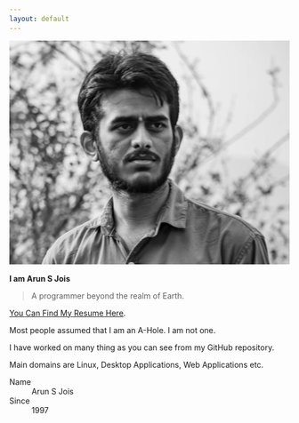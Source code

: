 ```yaml
---
layout: default
---
```


![Me](https://raw.githubusercontent.com/arunjois/arunjois.github.io/master/assets/images/me.jpg) 

**I am Arun S Jois**    
>A programmer beyond the realm of Earth.

[You Can Find My Resume Here](./resume.pdf).

Most people assumed that I am an A-Hole. I am not one.

I have worked on many thing as you can see from my GitHub repository.

Main domains are Linux, Desktop Applications, Web Applications etc. 

<dl>
<dt>Name</dt>
<dd>Arun S Jois</dd>
<dt>Since</dt>
<dd>1997</dd>
</dl>

